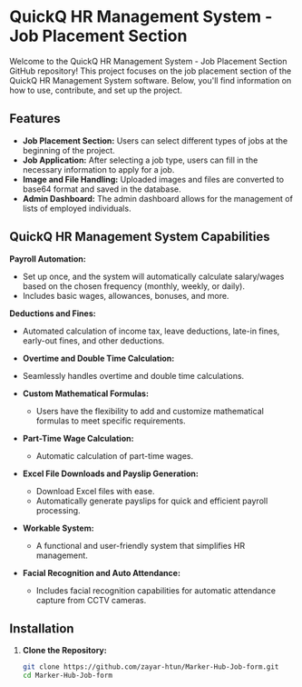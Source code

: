 # QuickQ HR Management System - Job Placement Section

Welcome to the QuickQ HR Management System - Job Placement Section GitHub repository! This project focuses on the job placement section of the QuickQ HR Management System software. Below, you'll find information on how to use, contribute, and set up the project.

## Features

- **Job Placement Section:** Users can select different types of jobs at the beginning of the project.
- **Job Application:** After selecting a job type, users can fill in the necessary information to apply for a job.
- **Image and File Handling:** Uploaded images and files are converted to base64 format and saved in the database.
- **Admin Dashboard:** The admin dashboard allows for the management of lists of employed individuals.

## QuickQ HR Management System Capabilities

**Payroll Automation:**
- Set up once, and the system will automatically calculate salary/wages based on the chosen frequency (monthly, weekly, or daily).
- Includes basic wages, allowances, bonuses, and more.

**Deductions and Fines:**
  - Automated calculation of income tax, leave deductions, late-in fines, early-out fines, and other deductions.

- **Overtime and Double Time Calculation:**
- Seamlessly handles overtime and double time calculations.

- **Custom Mathematical Formulas:**
  - Users have the flexibility to add and customize mathematical formulas to meet specific requirements.

- **Part-Time Wage Calculation:**
  - Automatic calculation of part-time wages.

- **Excel File Downloads and Payslip Generation:**
  - Download Excel files with ease.
  - Automatically generate payslips for quick and efficient payroll processing.

- **Workable System:**
  - A functional and user-friendly system that simplifies HR management.

- **Facial Recognition and Auto Attendance:**
  - Includes facial recognition capabilities for automatic attendance capture from CCTV cameras.


## Installation

1. **Clone the Repository:**
   ```bash
   git clone https://github.com/zayar-htun/Marker-Hub-Job-form.git
   cd Marker-Hub-Job-form

